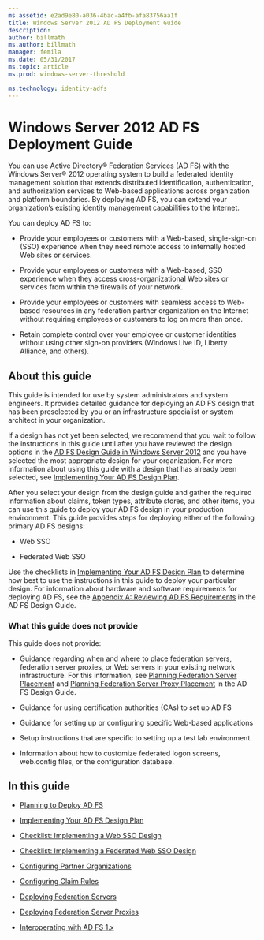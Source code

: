 ```yaml
---
ms.assetid: e2ad9e80-a036-4bac-a4fb-afa83756aa1f
title: Windows Server 2012 AD FS Deployment Guide
description:
author: billmath
ms.author: billmath
manager: femila
ms.date: 05/31/2017
ms.topic: article
ms.prod: windows-server-threshold

ms.technology: identity-adfs
---
```


# Windows Server 2012 AD FS Deployment Guide


You can use Active Directory® Federation Services \(AD FS\) with the Windows Server® 2012 operating system to build a federated identity management solution that extends distributed identification, authentication, and authorization services to Web\-based applications across organization and platform boundaries. By deploying AD FS, you can extend your organization’s existing identity management capabilities to the Internet.  
  
You can deploy AD FS to:  
  
-   Provide your employees or customers with a Web\-based, single\-sign\-on \(SSO\) experience when they need remote access to internally hosted Web sites or services.  
  
-   Provide your employees or customers with a Web\-based, SSO experience when they access cross\-organizational Web sites or services from within the firewalls of your network.  
  
-   Provide your employees or customers with seamless access to Web\-based resources in any federation partner organization on the Internet without requiring employees or customers to log on more than once.  
  
-   Retain complete control over your employee or customer identities without using other sign\-on providers \(Windows Live ID, Liberty Alliance, and others\).  
  
## About this guide  
This guide is intended for use by system administrators and system engineers. It provides detailed guidance for deploying an AD FS design that has been preselected by you or an infrastructure specialist or system architect in your organization.  
  
If a design has not yet been selected, we recommend that you wait to follow the instructions in this guide until after you have reviewed the design options in the [AD FS Design Guide in Windows Server 2012](https://technet.microsoft.com/library/dd807036.aspx) and you have selected the most appropriate design for your organization. For more information about using this guide with a design that has already been selected, see [Implementing Your AD FS Design Plan](Implementing-Your-AD-FS-Design-Plan.md).  
  
After you select your design from the design guide and gather the required information about claims, token types, attribute stores, and other items, you can use this guide to deploy your AD FS design in your production environment. This guide provides steps for deploying either of the following primary AD FS designs:  
  
-   Web SSO  
  
-   Federated Web SSO  
  
Use the checklists in [Implementing Your AD FS Design Plan](Implementing-Your-AD-FS-Design-Plan.md) to determine how best to use the instructions in this guide to deploy your particular design. For information about hardware and software requirements for deploying AD FS, see the [Appendix A: Reviewing AD FS Requirements](https://technet.microsoft.com/library/ff678034.aspx) in the AD FS Design Guide.  
  
### What this guide does not provide  
This guide does not provide:  
  
-   Guidance regarding when and where to place federation servers, federation server proxies, or Web servers in your existing network infrastructure. For this information, see [Planning Federation Server Placement](https://technet.microsoft.com/library/dd807069.aspx) and [Planning Federation Server Proxy Placement](https://technet.microsoft.com/library/dd807130.aspx) in the AD FS Design Guide.  
  
-   Guidance for using certification authorities \(CAs\) to set up AD FS  
  
-   Guidance for setting up or configuring specific Web\-based applications  
  
-   Setup instructions that are specific to setting up a test lab environment.  
  
-   Information about how to customize federated logon screens, web.config files, or the configuration database.  
  
## In this guide  
  
-   [Planning to Deploy AD FS](Planning-to-Deploy-AD-FS.md)  
  
-   [Implementing Your AD FS Design Plan](Implementing-Your-AD-FS-Design-Plan.md)  
  
-   [Checklist: Implementing a Web SSO Design](Checklist--Implementing-a-Web-SSO-Design.md)  
  
-   [Checklist: Implementing a Federated Web SSO Design](Checklist--Implementing-a-Federated-Web-SSO-Design.md)  
  
-   [Configuring Partner Organizations](Configuring-Partner-Organizations.md)  
  
-   [Configuring Claim Rules](Configuring-Claim-Rules.md)  
  
-   [Deploying Federation Servers](Deploying-Federation-Servers.md)  
  
-   [Deploying Federation Server Proxies](Deploying-Federation-Server-Proxies.md)  
  
-   [Interoperating with AD FS 1.x](Interoperating-with-AD-FS-1.x.md)  
